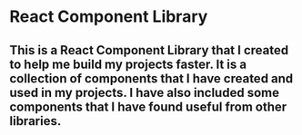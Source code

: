 # React Component Library

## This is a React Component Library that I created to help me build my projects faster. It is a collection of components that I have created and used in my projects. I have also included some components that I have found useful from other libraries.